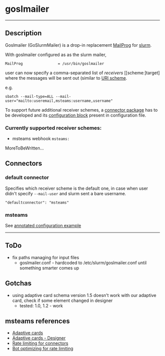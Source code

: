 # goslmailer

---

## Description

Goslmailer (GoSlurmMailer) is a drop-in replacement [MailProg](https://slurm.schedmd.com/slurm.conf.html#OPT_MailProg) for [slurm](https://slurm.schedmd.com/).


With goslmailer configured as as the slurm mailer, 

```
MailProg                = /usr/bin/goslmailer
```

user can now specify a comma-separated list of *receivers* [[scheme:]target] where the messages will be sent out (similar to [URI scheme](https://en.wikipedia.org/wiki/Uniform_Resource_Identifier#Syntax).

e.g.

```
sbatch --mail-type=ALL --mail-user="mailto:useremail,msteams:username,username"
```

To support future additional receiver schemes, a [connector package](connectors/) has to be developed and its [configuration block](cmd/goslmailer/goslmailer.conf.annotated_example) present in configuration file.

### Currently supported receiver schemes:

* msteams webhook `msteams:`


MoreToBeWritten...

## Connectors

### default connector 

Specifies which receiver scheme is the default one, in case when user didn't specify `--mail-user` and slurm sent a bare username.

```
"defaultconnector": "msteams"
```

### msteams

See [annotated configuration example](cmd/goslmailer/goslmailer.conf.annotated_example)

---

## ToDo

* fix paths managing for input files
  * goslmailer.conf - hardcoded to /etc/slurm/goslmailer.conf until something smarter comes up

## Gotchas

* using adaptive card schema version 1.5 doesn't work with our adaptive card, check if some element changed in designer
    * tested: 1.0, 1.2 - work

## msteams references

* [Adaptive cards](https://adaptivecards.io/)
* [Adaptive cards - Designer](https://adaptivecards.io/designer/)
* [Rate limiting for connectors](https://docs.microsoft.com/en-us/microsoftteams/platform/webhooks-and-connectors/how-to/connectors-using?tabs=cURL#rate-limiting-for-connectors)
* [Bot optimizing for rate limiting](https://docs.microsoft.com/en-us/microsoftteams/platform/bots/how-to/rate-limit#)

